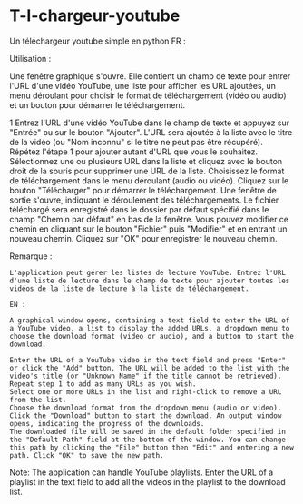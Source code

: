# T-l-chargeur-youtube
Un téléchargeur youtube simple en python
FR :

Utilisation :

Une fenêtre graphique s'ouvre. Elle contient un champ de texte pour entrer l'URL d'une vidéo YouTube, une liste pour afficher les URL ajoutées, un menu déroulant pour choisir le format de téléchargement (vidéo ou audio) et un bouton pour démarrer le téléchargement.

1 Entrez l'URL d'une vidéo YouTube dans le champ de texte et appuyez sur "Entrée" ou sur le bouton "Ajouter". L'URL sera ajoutée à la liste avec le titre de la vidéo (ou "Nom inconnu" si le titre ne peut pas être récupéré). 
Répétez l'étape 1 pour ajouter autant d'URL que vous le souhaitez.
Sélectionnez une ou plusieurs URL dans la liste et cliquez avec le bouton droit de la souris pour supprimer une URL de la liste.
Choisissez le format de téléchargement dans le menu déroulant (audio ou vidéo).
Cliquez sur le bouton "Télécharger" pour démarrer le téléchargement. Une fenêtre de sortie s'ouvre, indiquant le déroulement des téléchargements.
Le fichier téléchargé sera enregistré dans le dossier par défaut spécifié dans le champ "Chemin par défaut" en bas de la fenêtre. Vous pouvez modifier ce chemin en cliquant sur le bouton "Fichier" puis "Modifier" et en entrant un nouveau chemin. Cliquez sur "OK" pour enregistrer le nouveau chemin.

Remarque :

    L'application peut gérer les listes de lecture YouTube. Entrez l'URL d'une liste de lecture dans le champ de texte pour ajouter toutes les vidéos de la liste de lecture à la liste de téléchargement.
    
    EN :
    
    A graphical window opens, containing a text field to enter the URL of a YouTube video, a list to display the added URLs, a dropdown menu to choose the download format (video or audio), and a button to start the download.

    Enter the URL of a YouTube video in the text field and press "Enter" or click the "Add" button. The URL will be added to the list with the video's title (or "Unknown Name" if the title cannot be retrieved).
    Repeat step 1 to add as many URLs as you wish.
    Select one or more URLs in the list and right-click to remove a URL from the list.
    Choose the download format from the dropdown menu (audio or video).
    Click the "Download" button to start the download. An output window opens, indicating the progress of the downloads.
    The downloaded file will be saved in the default folder specified in the "Default Path" field at the bottom of the window. You can change this path by clicking the "File" button then "Edit" and entering a new path. Click "OK" to save the new path.

Note:
The application can handle YouTube playlists. Enter the URL of a playlist in the text field to add all the videos in the playlist to the download list.
